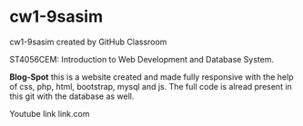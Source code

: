 # cw1-9sasim
cw1-9sasim created by GitHub Classroom

ST4056CEM: Introduction to Web Development and Database System. 

**Blog-Spot**
this is a website created and made fully responsive with the help of css, php, html, bootstrap, mysql and js. The full code is alread present in this git with the database as well.

Youtube link
link.com
